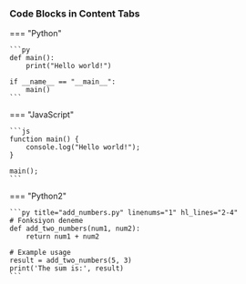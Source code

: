 ### Code Blocks in Content Tabs

=== "Python"

    ```py
    def main():
        print("Hello world!")

    if __name__ == "__main__":
        main()
    ```

=== "JavaScript"

    ```js
    function main() {
        console.log("Hello world!");
    }

    main();
    ```
=== "Python2"

    ```py title="add_numbers.py" linenums="1" hl_lines="2-4"
    # Fonksiyon deneme
    def add_two_numbers(num1, num2):
        return num1 + num2

    # Example usage
    result = add_two_numbers(5, 3)
    print('The sum is:', result)
    ```